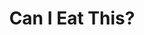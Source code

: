 ---
hackday: 23-cardiff
links:
  presentation: https://docs.google.com/presentation/d/1xTcyzTCW2EJk0OOJ3JpiB86q0XjGFkeVmHw-S8liXZE/view
summary: A web app that allows a user with particular dietary restrictions to check
  if they can eat certain food products searched for via barcodes
team:
- '@AndyClarkeMedia'
- '@EdurneMG'
- '@hfrobertson11'
- Thi Hao Linh Vuong
- '@iNaimish'
- Pablo Ayala
- Rahel Golub
- Rowena Carornan
- Ruoyu Wang
thumbnail: can_i_eat_this.png
title: Can I Eat This?
---